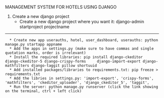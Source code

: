 MANAGEMENT SYSTEM FOR HOTELS USING DJANGO 

1. Create a new django project
      * Create a new django project where you want it: django-admin startproject projectname
---
      * Create new app userauths, hotel, user_dashboard, userauths: python manage.py startapp appname
      * Add the apps in settings.py (make sure to have commas and single quotation marks, order is irrelevant)
      * Install the required libraries: pip install django-ckeditor django-ckeditor-5 django-crispy-forms     django-import-export django-mathfilters django-taggit pillow shortuuid
      * Add installed packages/libraries to requirements.txt: pip freeze > requirements.txt 
      * Add the libries in settings.py: 'import-export', 'crispy-forms', 'mathfilters', 'ckeditor_uploader', 'django_ckeditor_5', 'taggit',
      * Run the server: python manage.py runserver (click the link showing on the terminal, ctrl + left click)
      

   
